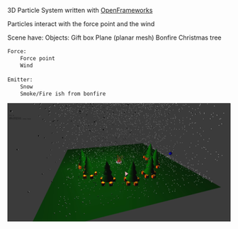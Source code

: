 3D Particle System written with [OpenFrameworks](https://openframeworks.cc/)

Particles interact with the force point and the wind

Scene have: 
    Objects:
        Gift box
        Plane (planar mesh)
        Bonfire
        Christmas tree

    Force:
        Force point
        Wind
    
    Emitter:
        Snow
        Smoke/Fire ish from bonfire

![plot](particle_system.png)
